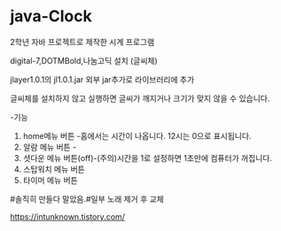 # java-Clock

2학년 자바 프로젝트로 제작한 시계 프로그램

digital-7,DOTMBold,나눔고딕 설치 (글씨체)

jlayer1.0.1의 jl1.0.1.jar 외부 jar추가로 라이브러리에 추가

글씨체를 설치하지 않고 실행하면 글씨가 깨지거나 크기가 맞지 않을 수 있습니다.

-기능
1. home메뉴 버튼 -홈에서는 시간이 나옵니다. 12시는 0으로 표시됩니다.
2. 알람 메뉴 버튼 -
3. 셧다운 메뉴 버튼(off)-(주의)시간을 1로 설정하면 1초만에 컴퓨터가 꺼집니다.
4. 스탑워치 메뉴 버튼
5. 타이머 메뉴 버튼

#솔직히 만들다 말았음.#일부 노래 제거 후 교체

https://intunknown.tistory.com/
